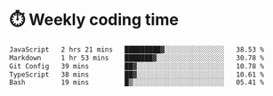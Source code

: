
# :stopwatch: Weekly coding time
<!--START_SECTION:waka-->

```txt
JavaScript   2 hrs 21 mins   █████████▓░░░░░░░░░░░░░░░   38.53 %
Markdown     1 hr 53 mins    ███████▓░░░░░░░░░░░░░░░░░   30.78 %
Git Config   39 mins         ██▓░░░░░░░░░░░░░░░░░░░░░░   10.78 %
TypeScript   38 mins         ██▓░░░░░░░░░░░░░░░░░░░░░░   10.61 %
Bash         19 mins         █▒░░░░░░░░░░░░░░░░░░░░░░░   05.41 %
```

<!--END_SECTION:waka-->


<!-- <p> <img src="https://github-readme-stats.vercel.app/api?username=cozgerest&show_icons=true&hide_border=false" />  </p> -->

